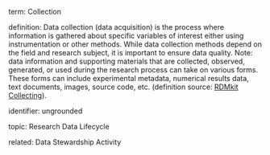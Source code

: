 term: Collection

definition: Data collection (data acquisition) is the process where information is gathered about specific variables of interest either using instrumentation or other methods. While data collection methods depend on the field and research subject, it is important to ensure data quality. Note: data information and supporting materials that are collected, observed, generated, or used during the research process can take on various forms. These forms can include experimental metadata, numerical results data, text documents, images, source code, etc. (definition source: [RDMkit Collecting](https://rdmkit.elixir-europe.org/collecting)).

identifier: ungrounded

topic: Research Data Lifecycle

related: Data Stewardship Activity
